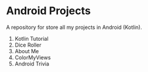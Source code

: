 # Android Projects
A repository for store all my projects in Android (Kotlin). 

1. Kotlin Tutorial
2. Dice Roller
3. About Me
4. ColorMyViews
5. Android Trivia
